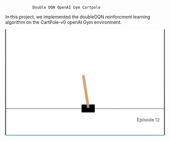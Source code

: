                 Double DQN OpenAI Gym Cartpole

In this project, we implemented the doubleDQN reinforcment learning algorithm on 
the CartPole-v0 openAI Gym environment.



![The CartPole-v0 Environment](/cartpole.PNG)
